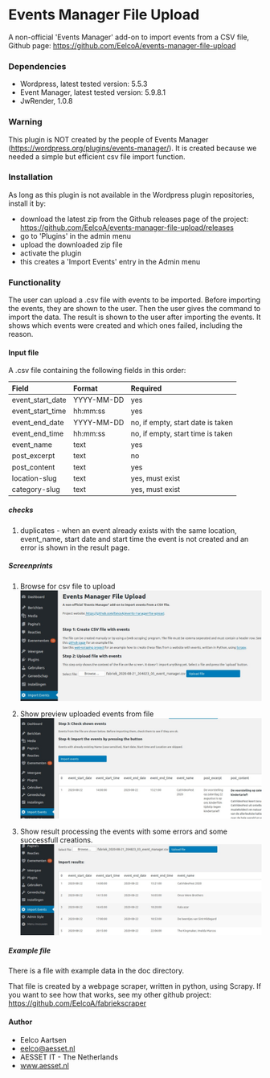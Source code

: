 # Events Manager File Upload

A non-official 'Events Manager' add-on to import events from a CSV file,
Github page: https://github.com/EelcoA/events-manager-file-upload

### Dependencies
- Wordpress, latest tested version: 5.5.3
- Event Manager, latest tested version: 5.9.8.1
- JwRender, 1.0.8

### Warning
This plugin is NOT created by the people of Events Manager (https://wordpress.org/plugins/events-manager/). 
It is created because we needed a simple but efficient csv file import function.

### Installation
As long as this plugin is not available in the Wordpress plugin repositories, install it by:
 - download the latest zip from the Github releases page of the project: https://github.com/EelcoA/events-manager-file-upload/releases 
 - go to 'Plugins' in the admin menu
 - upload the downloaded zip file
 - activate the plugin
 - this creates a 'Import Events' entry in the Admin menu
 
### Functionality
The user can upload a .csv file with events to be imported. Before importing the events, 
they are shown to the user. Then the user gives the command to import the data. 
The result is shown to the user after importing the events. It shows which events were
created and which ones failed, including the reason.

#### Input file
A .csv file containing the following fields in this order:

Field             | Format      | Required     |
| :---------------- | :---------- | :----------- |
| event_start_date  | YYYY-MM-DD  |  yes   |
| event_start_time  | hh:mm:ss    |  yes   |
| event_end_date    | YYYY-MM-DD  |  no, if empty, start date is taken |
| event_end_time    | hh:mm:ss    |  no, if empty, start time is taken |
| event_name        | text        |  yes   |
| post_excerpt      | text        |  no    |
| post_content      | text        |  yes   |
| location-slug     | text        |  yes, must exist   | 
| category-slug     | text        |  yes, must exist  |

##### checks
1) duplicates - when an event already exists with the same location, event_name, start date and start time the event is 
not created and an error is shown in the result page.

##### Screenprints

1) Browse for csv file to upload
![alt text](doc/img/events-manager-file-upload-img01_browse_for_csv_file.jpg)

2) Show preview uploaded events from file
![alt text](doc/img/events-manager-file-upload-img02_preview_uploaded_events_file.jpg)

3) Show result processing the events with some errors and some successfull creations.
![alt text](doc/img/events-manager-file-upload-img03_result_processing_with_some_errors.jpg)

##### Example file
There is a file with example data in the doc directory.

That file is created by a webpage scraper, written in python, using Scrapy. If you want to see how that works, see my other github project: https://github.com/EelcoA/fabriekscraper

    
#### Author
- Eelco Aartsen
- eelco@aesset.nl
- AESSET IT - The Netherlands
- www.aesset.nl



